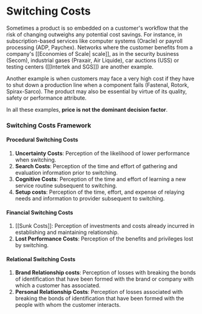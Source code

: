 # Switching Costs

Sometimes a product is so embedded on a customer's workflow that the risk of changing outweighs any potential cost savings. For instance, in subscription-based services like computer systems (Oracle) or payroll processing (ADP, Paychex). Networks where the customer benefits from a company's [[Economies of Scale| scale]], as in the security business (Secom), industrial gases (Praxair, Air Liquide), car auctions (USS) or testing centers ([[Intertek and SGS]]) are another example.

Another example is when customers may face a very high cost if they have to shut down a production line when a component fails (Fastenal, Rotork, Spirax-Sarco). The product may also be essential by virtue of its quality, safety or performance attribute.

In all these examples, **price is not the dominant decision factor**.


### Switching Costs Framework

#### Procedural Switching Costs
1. **Uncertainty Costs**: Perception of the likelihood of lower performance when switching.
2. **Search Costs**:  Perception of the time and effort of gathering and evaluation information prior to switching.
3. **Cognitive Costs**: Perception of the time and effort of learning a new service routine subsequent to switching.
4. **Setup costs**: Perception of the time, effort, and expense of relaying needs and information to provider subsequent to switching.

#### Financial Switching Costs
1. [[Sunk Costs]]: Perception of investments and costs already incurred in establishing and maintaining relationship.
2. **Lost Performance Costs**: Perception of the benefits and privileges lost by switching.

#### Relational Switching Costs
1. **Brand Relationship costs**: Perception of losses with breaking the bonds of identification that have been formed with the brand or company with which a customer has associated.
2. **Personal Relationship Costs**:  Perception of losses associated with breaking the bonds of identification that have been formed with the people with whom the customer interacts.
